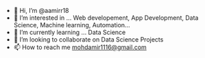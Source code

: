 - 👋 Hi, I’m @aamirr18
- 👀 I’m interested in ... Web developement, App Development, Data Science, Machine learning, Automation...
- 🌱 I’m currently learning ... Data Science
- 💞️ I’m looking to collaborate on Data Science Projects
- 📫 How to reach me mohdamir1116@gmail.com

<!---
aamirr18/aamirr18 is a ✨ special ✨ repository because its `README.md` (this file) appears on your GitHub profile.
You can click the Preview link to take a look at your changes.
--->

